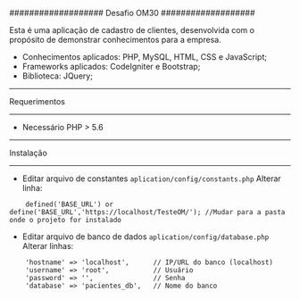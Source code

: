 ###################
Desafio OM30
###################

Esta é uma aplicação de cadastro de clientes, desenvolvida com o propósito de demonstrar conhecimentos para a empresa.
* Conhecimentos aplicados: PHP, MySQL, HTML, CSS e JavaScript;
* Frameworks aplicados: CodeIgniter e Bootstrap;
* Biblioteca: JQuery;


*******************
Requerimentos
*******************
* Necessário PHP > 5.6


*******************
Instalação
*******************
* Editar arquivo de constantes ``` aplication/config/constants.php ```
Alterar linha:

```
    defined('BASE_URL') or define('BASE_URL','https://localhost/TesteOM/'); //Mudar para a pasta onde o projeto for instalado
```

* Editar arquivo de banco de dados ``` aplication/config/database.php ```
Alterar linhas:
```
    'hostname' => 'localhost',      // IP/URL do banco (localhost)
	'username' => 'root',           // Usuário
	'password' => '',               // Senha
	'database' => 'pacientes_db',   // Nome do banco
```

